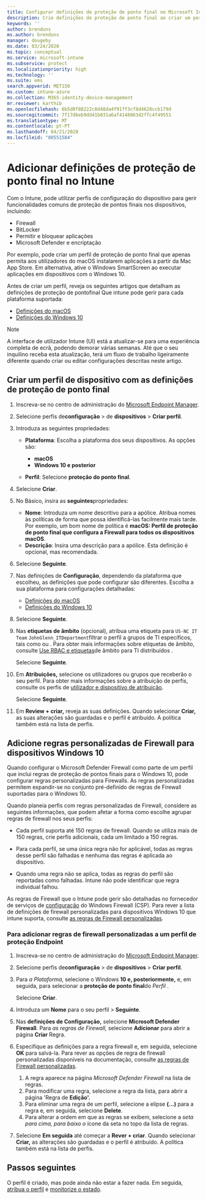 ```yaml
---
title: Configurar definições de proteção de ponto final no Microsoft Intune – Azure | Microsoft Docs
description: Crie definições de proteção de ponto final ao criar um perfil de dispositivo com o Windows 10 ou macOS no Microsoft Intune.
keywords: ''
author: brenduns
ms.author: brenduns
manager: dougeby
ms.date: 03/24/2020
ms.topic: conceptual
ms.service: microsoft-intune
ms.subservice: protect
ms.localizationpriority: high
ms.technology: ''
ms.suite: ems
search.appverid: MET150
ms.custom: intune-azure
ms.collection: M365-identity-device-management
mr.reviewer: karthib
ms.openlocfilehash: 6b5d0f88222c8d48da4f91ff3cf8d4628ccb179d
ms.sourcegitcommit: 7f17d6eb9dd41b031a6af4148863d2ffc4f49551
ms.translationtype: MT
ms.contentlocale: pt-PT
ms.lasthandoff: 04/21/2020
ms.locfileid: "80551584"
---
```

# <a name="add-endpoint-protection-settings-in-intune"></a>Adicionar definições de proteção de ponto final no Intune

Com o Intune, pode utilizar perfis de configuração do dispositivo para gerir funcionalidades comuns de proteção de pontos finais nos dispositivos, incluindo:

- Firewall
- BitLocker
- Permitir e bloquear aplicações
- Microsoft Defender e encriptação

Por exemplo, pode criar um perfil de proteção de ponto final que apenas permita aos utilizadores do macOS instalarem aplicações a partir da Mac App Store. Em alternativa, ative o Windows SmartScreen ao executar aplicações em dispositivos com o Windows 10.

Antes de criar um perfil, reveja os seguintes artigos que detalham as definições de proteção de pontofinal Que intune pode gerir para cada plataforma suportada:

- [Definições do macOS](endpoint-protection-macos.md)
- [Definições do Windows 10](endpoint-protection-windows-10.md)

> [!NOTE]
> A interface de utilizador Intune (UI) está a atualizar-se para uma experiência completa de ecrã, podendo demorar várias semanas. Até que o seu inquilino receba esta atualização, terá um fluxo de trabalho ligeiramente diferente quando criar ou editar configurações descritas neste artigo.

## <a name="create-a-device-profile-containing-endpoint-protection-settings"></a>Criar um perfil de dispositivo com as definições de proteção de ponto final

1. Inscreva-se no centro de administração do [Microsoft Endpoint Manager](https://go.microsoft.com/fwlink/?linkid=2109431).

2. Selecione perfis de**configuração** > de **dispositivos** > **Criar perfil**.

3. Introduza as seguintes propriedades:

    - **Plataforma**: Escolha a plataforma dos seus dispositivos. As opções são:

        - **macOS**
        - **Windows 10 e posterior**

    - **Perfil**: Selecione **proteção do ponto final**.

4. Selecione **Criar**.
5. No Básico, insira as **seguintes**propriedades:

    - **Nome**: Introduza um nome descritivo para a apólice. Atribua nomes às políticas de forma que possa identificá-las facilmente mais tarde. Por exemplo, um bom nome de política é **macOS: Perfil de proteção de ponto final que configura a Firewall para todos os dispositivos macOS**.
    - **Descrição**: Insira uma descrição para a apólice. Esta definição é opcional, mas recomendada.

6. Selecione **Seguinte**.

7. Nas definições de **Configuração**, dependendo da plataforma que escolheu, as definições que pode configurar são diferentes. Escolha a sua plataforma para configurações detalhadas:

   - [Definições do macOS](endpoint-protection-macos.md)
   - [Definições do Windows 10](endpoint-protection-windows-10.md)

8. Selecione **Seguinte**.
9. Nas **etiquetas de âmbito** (opcional), atribua uma etiqueta para `US-NC IT Team` `JohnGlenn_ITDepartment`filtrar o perfil a grupos de TI específicos, tais como ou . Para obter mais informações sobre etiquetas de âmbito, consulte [Use RBAC e etiquetas](../fundamentals/scope-tags.md)de âmbito para TI distribuídos .

    Selecione **Seguinte**.

10. Em **Atribuições,** selecione os utilizadores ou grupos que receberão o seu perfil. Para obter mais informações sobre a atribuição de perfis, consulte os perfis de [utilizador e dispositivo de atribuição](../configuration/device-profile-assign.md).

    Selecione **Seguinte**.

11. Em **Review + criar,** reveja as suas definições. Quando selecionar **Criar,** as suas alterações são guardadas e o perfil é atribuído. A política também está na lista de perfis.

## <a name="add-custom-firewall-rules-for-windows-10-devices"></a>Adicione regras personalizadas de Firewall para dispositivos Windows 10

Quando configurar o Microsoft Defender Firewall como parte de um perfil que inclui regras de proteção de pontos finais para o Windows 10, pode configurar regras personalizadas para Firewalls. As regras personalizadas permitem expandir-se no conjunto pré-definido de regras de Firewall suportadas para o Windows 10.

Quando planeia perfis com regras personalizadas de Firewall, considere as seguintes informações, que podem afetar a forma como escolhe agrupar regras de firewall nos seus perfis:

- Cada perfil suporta até 150 regras de firewall. Quando se utiliza mais de 150 regras, crie perfis adicionais, cada um limitado a 150 regras.

- Para cada perfil, se uma única regra não for aplicável, todas as regras desse perfil são falhadas e nenhuma das regras é aplicada ao dispositivo.

- Quando uma regra não se aplica, todas as regras do perfil são reportadas como falhadas. Intune não pode identificar que regra individual falhou.  

As regras de Firewall que o Intune pode gerir são detalhadas no fornecedor de serviços de [configuração](https://docs.microsoft.com/windows/client-management/mdm/firewall-csp) do Windows Firewall (CSP). Para rever a lista de definições de firewall personalizadas para dispositivos Windows 10 que intune suporta, consulte [as regras de Firewall personalizadas](endpoint-protection-windows-10.md#firewall-rules).

### <a name="to-add-custom-firewall-rules-to-an-endpoint-protection-profile"></a>Para adicionar regras de firewall personalizadas a um perfil de proteção Endpoint

1. Inscreva-se no centro de administração do [Microsoft Endpoint Manager](https://go.microsoft.com/fwlink/?linkid=2109431).

2. Selecione perfis de**configuração** > de **dispositivos** > **Criar perfil**.

3. Para *a Plataforma*, selecione o Windows **10 e, posteriormente,** e, em seguida, para selecionar a **proteção de ponto final**do *Perfil* .

    Selecione **Criar**.

4. Introduza um **Nome** para o seu perfil > **Seguinte**.
5. Nas **definições de Configuração,** selecione **Microsoft Defender Firewall**. Para *as regras de Firewall,* selecione **Adicionar** para abrir a página **Criar** Regra.

6. Especifique as definições para a regra firewall e, em seguida, selecione **OK** para salvá-la. Para rever as opções de regra de firewall personalizadas disponíveis na documentação, consulte [as regras de Firewall personalizadas](endpoint-protection-windows-10.md#firewall-rules).

    1. A regra aparece na página *Microsoft Defender Firewall* na lista de regras.
    2. Para modificar uma regra, selecione a regra da lista, para abrir a página 'Regra de **Edição'.**
    3. Para eliminar uma regra de um perfil, selecione a elipse **(...)** para a regra e, em seguida, selecione **Delete**.
    4. Para alterar a ordem em que as regras se exibem, selecione a *seta para cima, para baixo o* ícone da seta no topo da lista de regras.

7. Selecione **Em seguida** até começar a **Rever + criar**. Quando selecionar **Criar,** as alterações são guardadas e o perfil é atribuído. A política também está na lista de perfis.

## <a name="next-steps"></a>Passos seguintes

O perfil é criado, mas pode ainda não estar a fazer nada. Em seguida, [atribua o perfil](../configuration/device-profile-assign.md) e [monitorize o estado](../configuration/device-profile-monitor.md).
